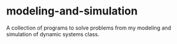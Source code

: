 # modeling-and-simulation
A collection of programs to solve problems from my modeling and simulation of dynamic systems class.
